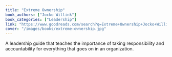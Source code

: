 ```yaml
---
title: "Extreme Ownership"
book_authors: ["Jocko Willink"]
book_categories: ["Leadership"]
link: "https://www.goodreads.com/search?q=Extreme+Ownership+Jocko+Willink"
cover: "/images/books/extreme-ownership.jpg"
---
```


A leadership guide that teaches the importance of taking responsibility and accountability for everything that goes on in an organization.
